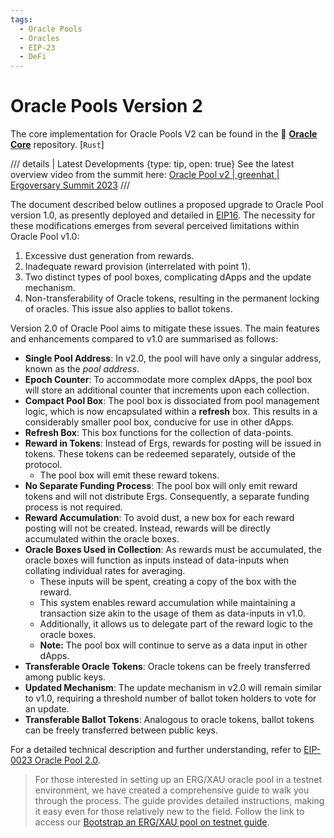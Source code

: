 ```yaml
---
tags:
  - Oracle Pools
  - Oracles
  - EIP-23
  - DeFi
---
```


# Oracle Pools Version 2

The core implementation for Oracle Pools V2 can be found in the 🥇 **[Oracle Core](https://github.com/ergoplatform/oracle-core)** repository. [`Rust`]


/// details | Latest Developments
     {type: tip, open: true}
See the latest overview video from the summit here: [Oracle Pool v2 | greenhat | Ergoversary Summit 2023](https://youtube.com/watch?v=WeQcUmVUhoI)
///

The document described below outlines a proposed upgrade to Oracle Pool version 1.0, as presently deployed and detailed in [EIP16](https://github.com/ergoplatform/eips/blob/eip16/eip-0016.md). The necessity for these modifications emerges from several perceived limitations within Oracle Pool v1.0:

1. Excessive dust generation from rewards.
2. Inadequate reward provision (interrelated with point 1).
3. Two distinct types of pool boxes, complicating dApps and the update mechanism.
4. Non-transferability of Oracle tokens, resulting in the permanent locking of oracles. This issue also applies to ballot tokens.

Version 2.0 of Oracle Pool aims to mitigate these issues. The main features and enhancements compared to v1.0 are summarised as follows:

- **Single Pool Address**: In v2.0, the pool will have only a singular address, known as the *pool address*.
- **Epoch Counter**: To accommodate more complex dApps, the pool box will store an additional counter that increments upon each collection.
- **Compact Pool Box**: The pool box is dissociated from pool management logic, which is now encapsulated within a **refresh** box. This results in a considerably smaller pool box, conducive for use in other dApps.
- **Refresh Box**: This box functions for the collection of data-points.
- **Reward in Tokens**: Instead of Ergs, rewards for posting will be issued in tokens. These tokens can be redeemed separately, outside of the protocol.
    - The pool box will emit these reward tokens.
- **No Separate Funding Process**: The pool box will only emit reward tokens and will not distribute Ergs. Consequently, a separate funding process is not required.
- **Reward Accumulation**: To avoid dust, a new box for each reward posting will not be created. Instead, rewards will be directly accumulated within the oracle boxes.
- **Oracle Boxes Used in Collection**: As rewards must be accumulated, the oracle boxes will function as inputs instead of data-inputs when collating individual rates for averaging.
    - These inputs will be spent, creating a copy of the box with the reward.
    - This system enables reward accumulation while maintaining a transaction size akin to the usage of them as data-inputs in v1.0.
    - Additionally, it allows us to delegate part of the reward logic to the oracle boxes.
    - **Note:** The pool box will continue to serve as a data input in other dApps.
- **Transferable Oracle Tokens**: Oracle tokens can be freely transferred among public keys.
- **Updated Mechanism**: The update mechanism in v2.0 will remain similar to v1.0, requiring a threshold number of ballot token holders to vote for an update.
- **Transferable Ballot Tokens**: Analogous to oracle tokens, ballot tokens can be freely transferred between public keys.

For a detailed technical description and further understanding, refer to [EIP-0023 Oracle Pool 2.0](https://github.com/ergoplatform/eips/pull/41).

> For those interested in setting up an ERG/XAU oracle pool in a testnet environment, we have created a comprehensive guide to walk you through the process. The guide provides detailed instructions, making it easy even for those relatively new to the field. Follow the link to access our [Bootstrap an ERG/XAU pool on testnet guide](https://github.com/ergoplatform/oracle-core/blob/develop/docs/how_to_bootstrap.md).
